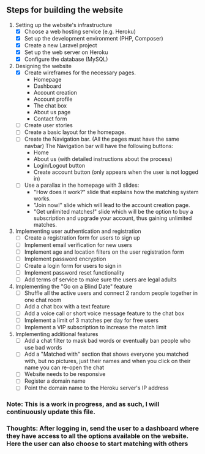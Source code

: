 ## Steps for building the website

1. Setting up the website's infrastructure
    - [x] Choose a web hosting service (e.g. Heroku)
    - [x] Set up the development environment (PHP, Composer)
    - [x] Create a new Laravel project
    - [x] Set up the web server on Heroku
    - [x] Configure the database (MySQL)

2. Designing the website
    - [x] Create wireframes for the necessary pages.
        * Homepage
        * Dashboard
        * Account creation
        * Account profile
        * The chat box
        * About us page
        * Contact form
    - [ ] Create user stories
    - [ ] Create a basic layout for the homepage.
    - [ ] Create the Navigation bar. (All the pages must have the same navbar) The Navigation bar will have the
      following buttons:
        * Home
        * About us (with detailed instructions about the process)
        * Login/Logout button
        * Create account button (only appears when the user is not logged in)
    - [ ] Use a parallax in the homepage with 3 slides:
        * "How does it work?" slide that explains how the matching system works.
        * "Join now!" slide which will lead to the account creation page.
        * "Get unlimited matches!" slide which will be the option to buy a subscription and upgrade your
          account, thus
          gaining unlimited matches.

3. Implementing user authentication and registration
    - [ ] Create a registration form for users to sign up
    - [ ] Implement email verification for new users
    - [ ] Implement age and location filters on the user registration form
    - [ ] Implement password encryption
    - [ ] Create a login form for users to sign in
    - [ ] Implement password reset functionality
    - [ ] Add terms of service to make sure the users are legal adults

4. Implementing the "Go on a Blind Date" feature
    - [ ] Shuffle all the active users and connect 2 random people together in one chat room
    - [ ] Add a chat box with a text feature
    - [ ] Add a voice call or short voice message feature to the chat box
    - [ ] Implement a limit of 3 matches per day for free users
    - [ ] Implement a VIP subscription to increase the match limit

5. Implementing additional features
    - [ ] Add a chat filter to mask bad words or eventually ban people who use bad words
    - [ ] Add a "Matched with" section that shows everyone you matched with, but no pictures, just their names and when
      you click on their name you can re-open the chat
    - [ ] Website needs to be responsive
    - [ ] Register a domain name
    - [ ] Point the domain name to the Heroku server's IP address

### Note: This is a work in progress, and as such, I will continuously update this file.
### Thoughts: After logging in, send the user to a dashboard where they have access to all the options available on the website. Here the user can also choose to start matching with others
